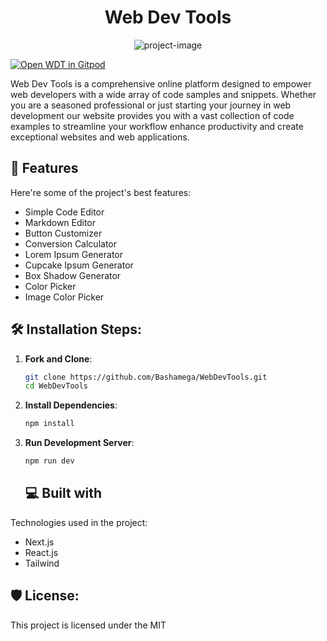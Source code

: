 <h1 align="center" id="title">Web Dev Tools</h1>
<p align="center"><img src="https://socialify.git.ci/Bashamega/WebDevTools/image?description=1&amp;forks=1&amp;issues=1&amp;language=1&amp;name=1&amp;owner=1&amp;pulls=1&amp;stargazers=1&amp;theme=Dark" alt="project-image"></p>
<a href="https://gitpod.io/#https://github.com/bashamega/webdevtools" target="_blank">
  <img src="https://gitpod.io/button/open-in-gitpod.svg" alt="Open WDT in Gitpod">
</a>

<p id="description">Web Dev Tools is a comprehensive online platform designed to empower web developers with a wide array of code samples and snippets. Whether you are a seasoned professional or just starting your journey in web development our website provides you with a vast collection of code examples to streamline your workflow enhance productivity and create exceptional websites and web applications.</p>

<h2>🧐 Features</h2>

Here're some of the project's best features:

- Simple Code Editor
- Markdown Editor
- Button Customizer
- Conversion Calculator
- Lorem Ipsum Generator
- Cupcake Ipsum Generator
- Box Shadow Generator
- Color Picker
- Image Color Picker

<h2>🛠️ Installation Steps:</h2>

1. **Fork and Clone**:

   ```bash
   git clone https://github.com/Bashamega/WebDevTools.git
   cd WebDevTools
   ```

2. **Install Dependencies**:

   ```bash
   npm install
   ```

3. **Run Development Server**:
   ```bash
   npm run dev
   ```
   <h2>💻 Built with</h2>

Technologies used in the project:

- Next.js
- React.js
- Tailwind

<h2>🛡️ License:</h2>

This project is licensed under the MIT
